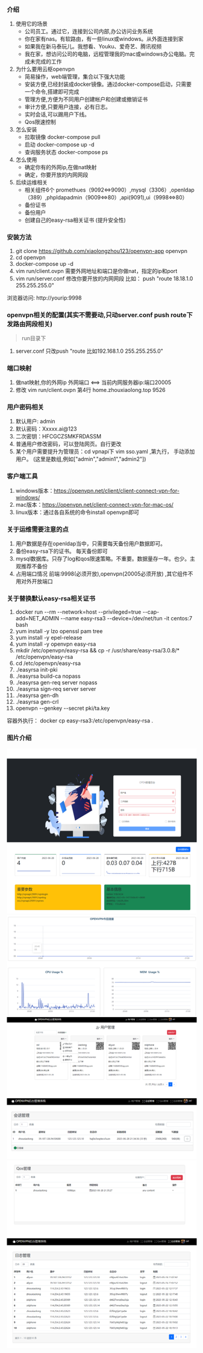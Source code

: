### 介绍 
1. 使用它的场景 
   - 公司员工。通过它，连接到公司内部,办公访问业务系统 
   -  你在家有nas。有软路由，有一些linux或windows。从外面连接到家 
   - 如果我在新马泰玩儿。我想看、Youku、爱奇艺、腾讯视频 
   - 我在家，想访问公司的电脑，远程管理我的mac或windows办公电脑。完成未完成的工作 
2. 为什么要用云枢openvpn
   - 简易操作，web端管理，集合以下强大功能
   - 安装方便,已经封装成docker镜像。通过docker-compose启动，只需要一个命令,搭建即可完成 
   - 管理方便,方便为不同用户创建帐户和创建或撤销证书 
   - 审计方便,只要用户连接，必有日志。 
   - 实时会话,可以踢用户下线。
   - Qos限速控制 
3. 怎么安装
   - 拉取镜像 docker-compose pull 
   - 启动  docker-compose up -d
   - 查询服务状态  docker-compose ps
4. 怎么使用
   - 确定你有的外网ip,在做nat映射
   - 确定，你要开放的内网网段 
5. 后续运维相关 
   -  相关组件6个 promethues（9092<=>9090）,mysql（3306）,openldap（389）,phpldapadmin（9009<=>80）,api(9091),ui（9998<=>80） 
   -  备份证书 
   -  备份用户 
   -  创建自己的easy-rsa相关证书 (提升安全性) 

###  安装方法 

1. git clone https://github.com/xiaolongzhou123/openvpn-app openvpn 
2. cd openvpn 
3. docker-compose up -d 
4. vim run/client.ovpn  需要外网地址和端口是你做nat，指定的ip和port 
5. vim run/server.conf  修改你要开放的内网网段 比如： push "route 18.18.1.0 255.255.255.0"


浏览器访问: http://yourip:9998



### openvpn相关的配置(其实不需要动,只动server.conf push route下发路由网段相关) 
>run目录下 

1. server.conf  只改push "route 比如192.168.1.0 255.255.255.0"


### 端口映射 

1. 做nat映射,你的外网ip 外网端口 <==>  当前内网服务器ip:端口20005  
2. 修改 vim run/client.ovpn 第4行 home.zhouxiaolong.top 9526


### 用户密码相关
1. 默认用户: admin 
2. 默认密码：Xxxxx.ai@123  
3. 二次密钥：HFCGCZSMKFRDASSM 
4. 普通用户修改密码，可以登陆网页。自行更改 
5. 某个用户需要提升为管理员：cd vpnapi下 vim sso.yaml ,第九行， 手动添加用户。 (这里是数组,例如["admin","admin1","admin2"])

### 客户端工具
1. windows版本：https://openvpn.net/client/client-connect-vpn-for-windows/
2. mac版本：https://openvpn.net/client-connect-vpn-for-mac-os/
3. linux版本：通过各自系统的命令install openvpn即可
 
### 关于运维需要注意的点 

1. 用户数据是存在openldap当中，只需要每天备份用户数据即可。 
2. 备份easy-rsa下的证书。 每天备份即可 
3. mysql数据库。只存了log和qos限速策略。不重要。数据量存一年。也少。主观推荐不备份 
4. 占用端口情况 前端:9998(必须开放),openvpn(20005必须开放) ,其它组件不用对外开放端口 


### 关于替换默认easy-rsa相关证书 
1. docker run --rm --network=host  --privileged=true --cap-add=NET_ADMIN  --name easy-rsa3  --device=/dev/net/tun -it centos:7 bash 
2. yum install -y lzo openssl pam tree 
3. yum install -y epel-release 
4. yum install -y openvpn easy-rsa 
5. mkdir /etc/openvpn/easy-rsa && cp -r /usr/share/easy-rsa/3.0.8/\* /etc/openvpn/easy-rsa  
6. cd /etc/openvpn/easy-rsa 
7. ./easyrsa init-pki 
8. ./easyrsa build-ca nopass 
9. ./easyrsa gen-req server nopass 
10. ./easyrsa sign-req server server 
11. ./easyrsa gen-dh 
12. ./easyrsa gen-crl 
13. openvpn --genkey --secret  pki/ta.key 


容器外执行： 
docker cp easy-rsa3:/etc/openvpn/easy-rsa . 



### 图片介绍 
![登陆](https://raw.githubusercontent.com/xiaolongzhou123/openvpn-app/main/images/login.png)
![主页上](https://raw.githubusercontent.com/xiaolongzhou123/openvpn-app/main/images/index1.png)
![主页下](https://raw.githubusercontent.com/xiaolongzhou123/openvpn-app/main/images/index2.png)
![用户管理](https://raw.githubusercontent.com/xiaolongzhou123/openvpn-app/main/images/user.png)
![会话管理](https://raw.githubusercontent.com/xiaolongzhou123/openvpn-app/main/images/sess.png)
![限速管理](https://raw.githubusercontent.com/xiaolongzhou123/openvpn-app/main/images/limit.png)
![日志管理](https://raw.githubusercontent.com/xiaolongzhou123/openvpn-app/main/images/log.png)
